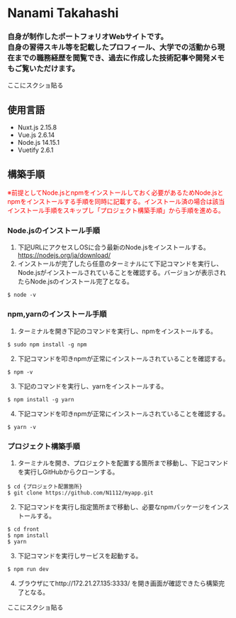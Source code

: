 # Nanami Takahashi

### 自身が制作したポートフォリオWebサイトです。<br>自身の習得スキル等を記載したプロフィール、大学での活動から現在までの職務経歴を閲覧でき、過去に作成した技術記事や開発メモもご覧いただけます。

ここにスクショ貼る

## 使用言語

- Nuxt.js 2.15.8
- Vue.js 2.6.14
- Node.js 14.15.1
- Vuetify 2.6.1

## 構築手順
<span style="color:red;">※前提としてNode.jsとnpmをインストールしておく必要があるためNode.jsとnpmをインストールする手順を同時に記載する。インストール済の場合は該当インストール手順をスキップし「プロジェクト構築手順」から手順を進める。</span>

### Node.jsのインストール手順
1. 下記URLにアクセスしOSに合う最新のNode.jsをインストールする。<br>
	https://nodejs.org/ja/download/
2. インストールが完了したら任意のターミナルにて下記コマンドを実行し、Node.jsがインストールされていることを確認する。バージョンが表示されたらNode.jsのインストール完了となる。
```
$ node -v
```

### npm,yarnのインストール手順
1. ターミナルを開き下記のコマンドを実行し、npmをインストールする。
```
$ sudo npm install -g npm
```
2. 下記コマンドを叩きnpmが正常にインストールされていることを確認する。
```
$ npm -v
```
3. 下記のコマンドを実行し、yarnをインストールする。
```
$ npm install -g yarn
```
4. 下記コマンドを叩きnpmが正常にインストールされていることを確認する。
```
$ yarn -v
```

### プロジェクト構築手順
1. ターミナルを開き、プロジェクトを配置する箇所まで移動し、下記コマンドを実行しGitHubからクローンする。
```
$ cd {プロジェクト配置箇所}
$ git clone https://github.com/N1112/myapp.git
```
2. 下記コマンドを実行し指定箇所まで移動し、必要なnpmパッケージをインストールする。
```
$ cd front
$ npm install
$ yarn
```
3. 下記コマンドを実行しサービスを起動する。
```
$ npm run dev
```
4. ブラウザにてhttp://172.21.27.135:3333/ を開き画面が確認できたら構築完了となる。

ここにスクショ貼る